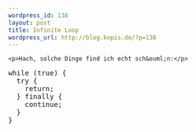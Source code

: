 ```yaml
--- 
wordpress_id: 138
layout: post
title: Infinite Loop
wordpress_url: http://blog.kopis.de/?p=138
---
```


    <p>Hach, solche Dinge find ich echt sch&ouml;n:</p>
<p><span style="font-family: Times New Roman; font-size: medium;">
<div class="CodeRay">
  <div class="code"><pre>while (true) {
  try {
    return;
  } finally {
    continue;
  }
}</pre></div>
</div>

</span></p>
  
